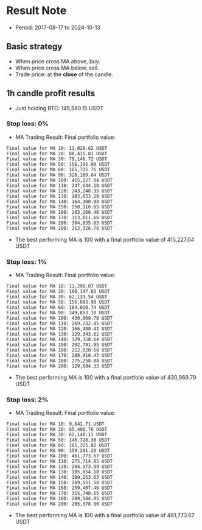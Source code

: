 # Result Note
- Period: 2017-08-17 to 2024-10-13
## Basic strategy
- When price cross MA above, buy.
- When price cross MA below, sell.
- Trade price: at the **close** of the candle.

## 1h candle profit results
- Just holding BTC: 145,580.15 USDT
### Stop loss: 0%
- MA Trading Result: Final portfolio value:
```
Final value for MA 10: 11,028.62 USDT
Final value for MA 20: 88,415.81 USDT
Final value for MA 30: 79,146.72 USDT
Final value for MA 50: 156,195.09 USDT
Final value for MA 60: 165,725.76 USDT
Final value for MA 90: 328,189.84 USDT
Final value for MA 100: 415,227.04 USDT
Final value for MA 110: 247,644.18 USDT
Final value for MA 120: 243,248.35 USDT
Final value for MA 130: 183,653.29 USDT
Final value for MA 140: 164,300.08 USDT
Final value for MA 150: 250,116.65 USDT
Final value for MA 160: 283,260.46 USDT
Final value for MA 170: 313,811.66 USDT
Final value for MA 180: 304,835.63 USDT
Final value for MA 200: 212,326.78 USDT
```
- The best performing MA is 100 with a final portfolio value of 415,227.04 USDT

### Stop loss: 1%
- MA Trading Result: Final portfolio value:
```
Final value for MA 10: 11,290.07 USDT
Final value for MA 20: 100,147.82 USDT
Final value for MA 30: 62,133.54 USDT
Final value for MA 50: 156,093.98 USDT
Final value for MA 60: 184,020.74 USDT
Final value for MA 90: 349,853.10 USDT
Final value for MA 100: 430,969.79 USDT
Final value for MA 110: 269,232.85 USDT
Final value for MA 120: 166,480.41 USDT
Final value for MA 130: 129,343.62 USDT
Final value for MA 140: 129,358.64 USDT
Final value for MA 150: 202,791.95 USDT
Final value for MA 160: 212,020.68 USDT
Final value for MA 170: 288,918.43 USDT
Final value for MA 180: 275,258.04 USDT
Final value for MA 200: 129,684.33 USDT
```
- The best performing MA is 100 with a final portfolio value of 430,969.79 USDT

### Stop loss: 2%
- MA Trading Result: Final portfolio value:
```
Final value for MA 10: 9,641.71 USDT
Final value for MA 20: 85,406.76 USDT
Final value for MA 30: 62,140.11 USDT
Final value for MA 50: 146,728.38 USDT
Final value for MA 60: 185,325.82 USDT
Final value for MA 90: 359,281.20 USDT
Final value for MA 100: 461,773.67 USDT
Final value for MA 110: 275,714.85 USDT
Final value for MA 120: 204,973.99 USDT
Final value for MA 130: 195,954.18 USDT
Final value for MA 140: 189,253.63 USDT
Final value for MA 150: 269,551.58 USDT
Final value for MA 160: 259,407.46 USDT
Final value for MA 170: 315,740.65 USDT
Final value for MA 180: 289,584.05 USDT
Final value for MA 200: 205,378.90 USDT
```
- The best performing MA is 100 with a final portfolio value of 461,773.67 USDT